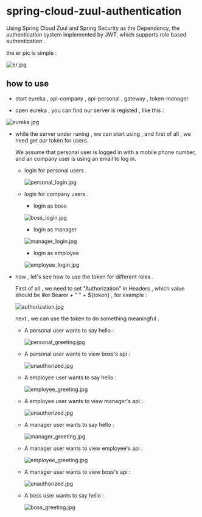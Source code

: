 # spring-cloud-zuul-authentication
Using Spring Cloud Zuul and Spring Security as the Dependency, the  authentication system implemented by JWT, which supports role based authentication . 

the er pic is simple : 

![er.jpg](https://github.com/liumapp/spring-cloud-zuul-authentication/blob/master/pic/er.jpg)

## how to use

* start eureka , api-company , api-personal , gateway , token-manager

* open eureka , you can find our server is registed , like this : 

![eureka.jpg](https://github.com/liumapp/spring-cloud-zuul-authentication/blob/master/pic/eureka.jpg)

* while the server under runing , we can start using , and first of all , we need get our token for users.
 
    We assume that personal user is logged in with a mobile phone number, and an company user is using an email to log in.

    * login for personal users .
    
        ![personal_login.jpg](https://github.com/liumapp/spring-cloud-zuul-authentication/blob/master/pic/personal_login.jpg)
        
    * login for company users . 
    
        * login as boss
        
        ![boss_login.jpg](https://github.com/liumapp/spring-cloud-zuul-authentication/blob/master/pic/boss_login.jpg)
        
        * login as manager
        
        ![manager_login.jpg](https://github.com/liumapp/spring-cloud-zuul-authentication/blob/master/pic/manager_login.jpg)
        
        * login as employee
        
        ![employee_login.jpg](https://github.com/liumapp/spring-cloud-zuul-authentication/blob/master/pic/employee_login.jpg)

* now , let's see how to use the token for different roles . 

    First of all , we need to set "Authorization" in Headers , which value should be like Bearer + " " + ${token} , for example :  
    
    ![authorization.jpg](https://github.com/liumapp/spring-cloud-zuul-authentication/blob/master/pic/authorization.jpg)
    
    next , we can use the token to do something meaningful . 

    * A personal user wants to say hello :
    
        ![personal_greeting.jpg](https://github.com/liumapp/spring-cloud-zuul-authentication/blob/master/pic/personal_greeting.jpg)
     
    * A personal user wants to view boss's api :
    
        ![unauthorized.jpg](https://github.com/liumapp/spring-cloud-zuul-authentication/blob/master/pic/unauthorized.jpg)
     
    * A employee user wants to say hello :
    
        ![employee_greeting.jpg](https://github.com/liumapp/spring-cloud-zuul-authentication/blob/master/pic/employee_greeting.jpg)
     
    * A employee user wants to view manager's api :
     
        ![unauthorized.jpg](https://github.com/liumapp/spring-cloud-zuul-authentication/blob/master/pic/unauthorized.jpg)
     
    * A manager user wants to say hello :
    
        ![manager_greeting.jpg](https://github.com/liumapp/spring-cloud-zuul-authentication/blob/master/pic/manager_greeting.jpg)
     
    * A manager user wants to view employee's api :
    
        ![employee_greeting.jpg](https://github.com/liumapp/spring-cloud-zuul-authentication/blob/master/pic/employee_greeting.jpg)
     
    * A manager user wants to view boss's api :
    
        ![unauthorized.jpg](https://github.com/liumapp/spring-cloud-zuul-authentication/blob/master/pic/unauthorized.jpg)
     
    * A boss user wants to say hello :
     
        ![boss_greeting.jpg](https://github.com/liumapp/spring-cloud-zuul-authentication/blob/master/pic/boss_greeting.jpg)
     
    